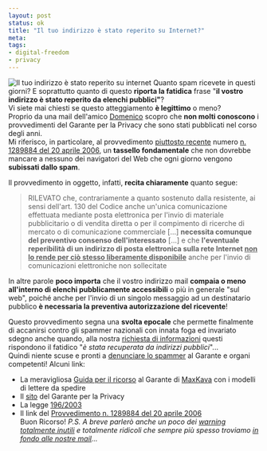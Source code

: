 ```yaml
--- 
layout: post
status: ok
title: "Il tuo indirizzo è stato reperito su Internet?"
meta: 
tags: 
- digital-freedom
- privacy
---
```

![Il tuo indirizzo è stato reperito su internet](http://fast.mgpf.it/20061012_spam.jpg)
Quanto spam ricevete in questi giorni? E soprattutto quanto di questo **riporta la fatidica** frase "**il vostro indirizzo è stato reperito da elenchi pubblici"**?  
Vi siete mai chiesti se questo atteggiamento **è legittimo** o meno?  
Proprio da una mail dell'amico [Domenico](http://www.alcooland.it/) scopro che **non molti conoscono** i provvedimenti del Garante per la Privacy che sono stati pubblicati nel corso degli anni.  
Mi riferisco, in particolare, al provvedimento [piuttosto recente](http://www.garanteprivacy.it/garante/doc.jsp?ID=1289884) numero [n. 1289884 del 20 aprile 2006](http://www.garanteprivacy.it/garante/doc.jsp?ID=1289884), un **tassello fondamentale** che non dovrebbe mancare a nessuno dei navigatori del Web che ogni giorno vengono **subissati dallo spam**.  
  
Il provvedimento in oggetto, infatti, **recita chiaramente** quanto segue:
> RILEVATO che, contrariamente a quanto sostenuto dalla resistente, ai sensi dell'art. 130 del Codice anche un'unica comunicazione effettuata mediante posta elettronica per l'invio di materiale pubblicitario o di vendita diretta o per il compimento di ricerche di mercato o di comunicazione commerciale [...] **necessita comunque del preventivo consenso dell'interessato** [...] e che **l'eventuale reperibilità di un indirizzo di posta elettronica sulla rete Internet <u>non lo rende per ciò stesso liberamente disponibile</u>** anche per l'invio di comunicazioni elettroniche non sollecitate  
  
In altre parole **poco importa** che il vostro indirizzo mail **compaia o meno all'interno di elenchi pubblicamente accessibili** o più in generale "sul web", poiché anche per l'invio di un singolo messaggio ad un destinatario pubblico **è necessaria la preventiva autorizzazione del ricevente**!  
  
Questo provvedimento segna una **svolta epocale** che permette finalmente di accanirsi contro gli spammer nazionali con innata foga ed invariato sdegno anche quando, alla nostra [richiesta di informazioni](http://www.maxkava.com/spam/richiesta_info_art13.txt) questi rispondono il fatidico "*è stata recuperata da indirizzi pubblici*"...  
Quindi niente scuse e pronti a [denunciare lo spammer](http://www.maxkava.com/spam/spam_intro.htm) al Garante e organi competenti!
Alcuni link:
* La meravigliosa [Guida per il ricorso](http://www.maxkava.com/spam/spam_intro.htm) al Garante di [MaxKava](http://www.maxkava.com/spam/spam_intro.htm) con i modelli di lettere da spedire
* Il [sito](http://www.garanteprivacy.it/garante/navig/jsp/index.jsp) del Garante per la Privacy
* La legge [196/2003](http://www.garanteprivacy.it/garante/doc.jsp?ID=1289884)
* Il link del [Provvedimento n. 1289884 del 20 aprile 2006](http://www.garanteprivacy.it/garante/doc.jsp?ID=1289884)  
Buon Ricorso!
*P.S. A breve parlerò anche un poco dei [warning totalmente inutili](http://www.ebruni.it/docs/pippolone196/) e totalmente ridicoli che sempre più spesso troviamo [in fondo alle nostre mail](http://www.ebruni.it/docs/pippolone196/)...* 
